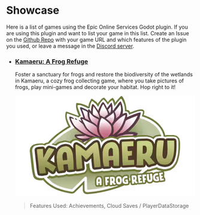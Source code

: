 ---
---

# Showcase

Here is a list of games using the Epic Online Services Godot plugin. If you are using this plugin and want to list your game in this list. Create an Issue on the [Github Repo](https://github.com/3ddelano/epic-online-services-godot/issues) with your game URL and which features of the plugin you used, or leave a message in the [Discord server](https://discord.gg/FZY9TqW).

- ### [Kamaeru: A Frog Refuge](https://store.epicgames.com/en-US/p/kamaeru-0c301e)

  Foster a sanctuary for frogs and restore the biodiversity of the wetlands in Kamaeru, a cozy frog collecting game, where you take pictures of frogs, play mini-games and decorate your habitat. Hop right to it!

  
  ![Kamaeru Logo](/img/showcase/kamaeru-logo.png)
  
  
  > Features Used: Achievements, Cloud Saves / PlayerDataStorage
